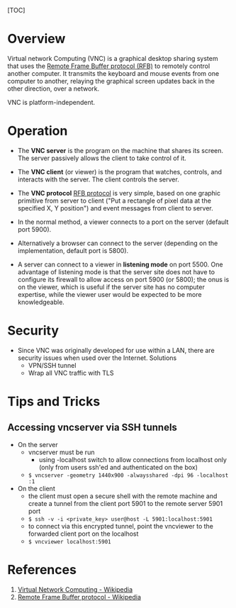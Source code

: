 [TOC]

# Overview

Virtual network Computing (VNC) is a graphical desktop sharing system
that uses the [Remote Frame Buffer protocol (RFB)][2] to remotely
control another computer. It transmits the keyboard and mouse events
from one computer to another, relaying the graphical screen updates back
in the other direction, over a network.

VNC is platform-independent.

# Operation

- The **VNC server** is the program on the machine that shares its
  screen. The server passively allows the client to take control of it.
- The **VNC client** (or viewer) is the program that watches, controls,
  and interacts with the server. The client controls the server.
- The **VNC protocol** [RFB protocol][2] is very simple, based on one
  graphic primitive from server to client ("Put a rectangle of pixel
  data at the specified X, Y position") and event messages from client
  to server.

- In the normal method, a viewer connects to a port on the server
  (default port 5900).
- Alternatively a browser can connect to the server (depending on the
  implementation, default port is 5800).
- A server can connect to a viewer in **listening mode** on port 5500.
  One advantage of listening mode is that the server site does not have
  to configure its firewall to allow access on port 5900 (or 5800); the
  onus is on the viewer, which is useful if the server site has no
  computer expertise, while the viewer user would be expected to be more
  knowledgeable.

# Security

- Since VNC was originally developed for use within a LAN, there are
  security issues when used over the Internet. Solutions
    + VPN/SSH tunnel
    + Wrap all VNC traffic with TLS

# Tips and Tricks

## Accessing vncserver via SSH tunnels

- On the server
    + vncserver must be run
        * using -localhost switch to allow connections from localhost
          only (only from users ssh'ed and authenticated on the box)
    + `$ vncserver -geometry 1440x900 -alwaysshared -dpi 96 -localhost :1`
- On the client
    + the client must open a secure shell with the remote machine and
      create a tunnel from the client port 5901 to the remote server
      5901 port
    + `$ ssh -v -i <private_key> user@host -L 5901:localhost:5901`
    + to connect via this encrypted tunnel, point the vncviewer to the
      forwarded client port on the localhost
    + `$ vncviewer localhost:5901`

# References

[tigervnc]: https://wiki.archlinux.org/index.php/TigerVNC

1. [Virtual Network Computing - Wikipedia][1]
2. [Remote Frame Buffer protocol - Wikipedia][2]

[1]: https://en.wikipedia.org/wiki/Virtual_Network_Computing "Virtual Network Computing - Wikipedia"
[2]: https://en.wikipedia.org/wiki/RFB_protocol "Remote Frame Buffer protocol - Wikipedia"

